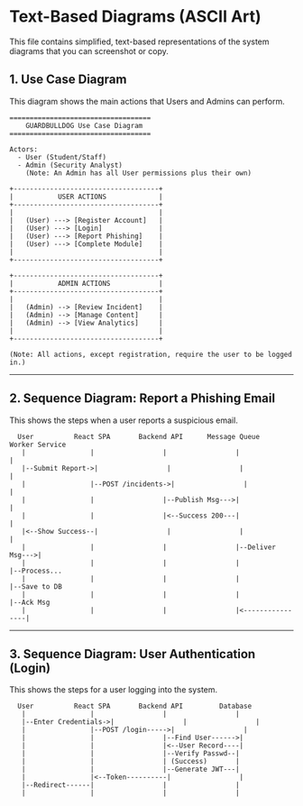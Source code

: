 # Text-Based Diagrams (ASCII Art)

This file contains simplified, text-based representations of the system diagrams that you can screenshot or copy.

## 1. Use Case Diagram

This diagram shows the main actions that Users and Admins can perform.

```
===================================
    GUARDBULLDOG Use Case Diagram
===================================

Actors:
  - User (Student/Staff)
  - Admin (Security Analyst)
    (Note: An Admin has all User permissions plus their own)

+------------------------------------+
|           USER ACTIONS             |
+------------------------------------+
|                                    |
|   (User) ---> [Register Account]   |
|   (User) ---> [Login]              |
|   (User) ---> [Report Phishing]    |
|   (User) ---> [Complete Module]    |
|                                    |
+------------------------------------+

+------------------------------------+
|           ADMIN ACTIONS            |
+------------------------------------+
|                                    |
|   (Admin) --> [Review Incident]    |
|   (Admin) --> [Manage Content]     |
|   (Admin) --> [View Analytics]     |
|                                    |
+------------------------------------+

(Note: All actions, except registration, require the user to be logged in.)

```

---

## 2. Sequence Diagram: Report a Phishing Email

This shows the steps when a user reports a suspicious email.

```
  User          React SPA       Backend API      Message Queue     Worker Service
   |                |                 |                 |                 |
   |--Submit Report->|                 |                 |                 |
   |                |--POST /incidents->|                 |                 |
   |                |                 |--Publish Msg--->|                 |
   |                |                 |<--Success 200---|                 |
   |<--Show Success--|                 |                 |                 |
   |                |                 |                 |--Deliver Msg--->| 
   |                |                 |                 |                 |--Process...
   |                |                 |                 |                 |--Save to DB
   |                |                 |                 |                 |--Ack Msg
   |                |                 |                 |<----------------|

```

---

## 3. Sequence Diagram: User Authentication (Login)

This shows the steps for a user logging into the system.

```
  User          React SPA       Backend API         Database
   |                |                 |                 |
   |--Enter Credentials->|                 |                 |
   |                |--POST /login----->|                 |
   |                |                 |--Find User------>| 
   |                |                 |<--User Record----| 
   |                |                 |--Verify Passwd--| 
   |                |                 | (Success)       |
   |                |                 |--Generate JWT---| 
   |                |<--Token----------|                 |
   |--Redirect------|                 |                 |
   |                |                 |                 |

```
